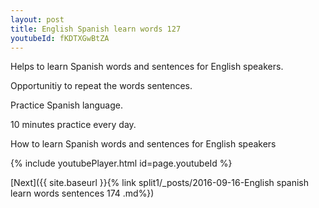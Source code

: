 ```yaml
---
layout: post
title: English Spanish learn words 127 
youtubeId: fKDTXGwBtZA
---
```

 
 
Helps to learn Spanish words and sentences for English speakers.

Opportunitiy to repeat the words sentences. 

Practice Spanish language. 
 
10 minutes practice every day. 
 
How to learn Spanish words and sentences for English speakers 
 
{% include youtubePlayer.html id=page.youtubeId %}
 
 
[Next]({{ site.baseurl }}{% link  split1/_posts/2016-09-16-English spanish learn words sentences 174 .md%})
 
